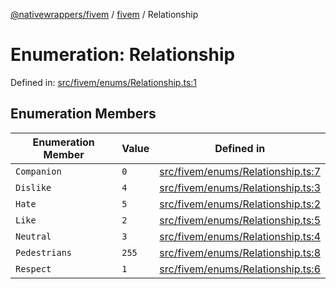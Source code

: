 [@nativewrappers/fivem](../../README.md) / [fivem](../README.md) / Relationship

# Enumeration: Relationship

Defined in: [src/fivem/enums/Relationship.ts:1](https://github.com/nativewrappers/nativewrappers/blob/0bf5a50fdb39736240229f922b5089be4fd3a85c/src/fivem/enums/Relationship.ts#L1)

## Enumeration Members

| Enumeration Member | Value | Defined in |
| ------ | ------ | ------ |
| <a id="companion"></a> `Companion` | `0` | [src/fivem/enums/Relationship.ts:7](https://github.com/nativewrappers/nativewrappers/blob/0bf5a50fdb39736240229f922b5089be4fd3a85c/src/fivem/enums/Relationship.ts#L7) |
| <a id="dislike"></a> `Dislike` | `4` | [src/fivem/enums/Relationship.ts:3](https://github.com/nativewrappers/nativewrappers/blob/0bf5a50fdb39736240229f922b5089be4fd3a85c/src/fivem/enums/Relationship.ts#L3) |
| <a id="hate"></a> `Hate` | `5` | [src/fivem/enums/Relationship.ts:2](https://github.com/nativewrappers/nativewrappers/blob/0bf5a50fdb39736240229f922b5089be4fd3a85c/src/fivem/enums/Relationship.ts#L2) |
| <a id="like"></a> `Like` | `2` | [src/fivem/enums/Relationship.ts:5](https://github.com/nativewrappers/nativewrappers/blob/0bf5a50fdb39736240229f922b5089be4fd3a85c/src/fivem/enums/Relationship.ts#L5) |
| <a id="neutral"></a> `Neutral` | `3` | [src/fivem/enums/Relationship.ts:4](https://github.com/nativewrappers/nativewrappers/blob/0bf5a50fdb39736240229f922b5089be4fd3a85c/src/fivem/enums/Relationship.ts#L4) |
| <a id="pedestrians"></a> `Pedestrians` | `255` | [src/fivem/enums/Relationship.ts:8](https://github.com/nativewrappers/nativewrappers/blob/0bf5a50fdb39736240229f922b5089be4fd3a85c/src/fivem/enums/Relationship.ts#L8) |
| <a id="respect"></a> `Respect` | `1` | [src/fivem/enums/Relationship.ts:6](https://github.com/nativewrappers/nativewrappers/blob/0bf5a50fdb39736240229f922b5089be4fd3a85c/src/fivem/enums/Relationship.ts#L6) |
